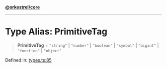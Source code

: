 [**@orkestrel/core**](../index.md)

***

# Type Alias: PrimitiveTag

> **PrimitiveTag** = `"string"` \| `"number"` \| `"boolean"` \| `"symbol"` \| `"bigint"` \| `"function"` \| `"object"`

Defined in: [types.ts:85](https://github.com/orkestrel/core/blob/cbe5b2d7b027ca6f0f1301ef32750afb69b4764b/src/types.ts#L85)
